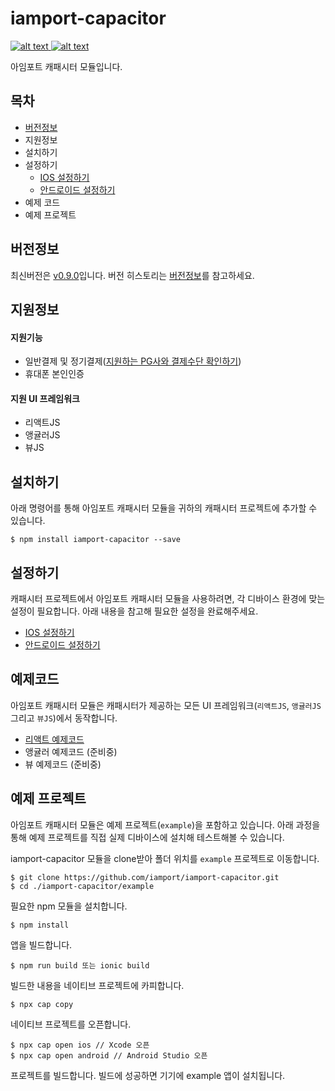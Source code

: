 
# iamport-capacitor
[ ![alt text](https://img.shields.io/badge/capacitor-latest-orange.svg?longCache=true&style=flat-square) ](https://github.com/ionic-team/capacitor)
[ ![alt text](https://img.shields.io/badge/query--string-v6.8.3-yellow.svg?longCache=true&style=flat-square) ](https://github.com/sindresorhus/query-string)

아임포트 캐패시터 모듈입니다.

## 목차
- [버전정보](manuals/VERSION.md)
- 지원정보
- 설치하기
- 설정하기
  - [IOS 설정하기](manuals/SETTING_IOS.md)
  - [안드로이드 설정하기](manuals/SETTING_ANDROID.md)
- 예제 코드
- 예제 프로젝트

## 버전정보
최신버전은 [v0.9.0](https://github.com/iamport/iamport-capacitor/tree/master)입니다. 버전 히스토리는 [버전정보](manuals/VERSION.md)를 참고하세요.

## 지원정보

#### 지원기능
- 일반결제 및 정기결제([지원하는 PG사와 결제수단 확인하기](manuals/SUPPORT.md))
- 휴대폰 본인인증

#### 지원 UI 프레임워크
- 리액트JS
- 앵귤러JS
- 뷰JS

## 설치하기
아래 명령어를 통해 아임포트 캐패시터 모듈을 귀하의 캐패시터 프로젝트에 추가할 수 있습니다.

```
$ npm install iamport-capacitor --save
```

## 설정하기
캐패시터 프로젝트에서 아임포트 캐패시터 모듈을 사용하려면, 각 디바이스 환경에 맞는 설정이 필요합니다. 아래 내용을 참고해 필요한 설정을 완료해주세요.

- [IOS 설정하기](manuals/SETTING_IOS.md)
- [안드로이드 설정하기](manuals/SETTING_ANDROID.md)

## 예제코드
아임포트 캐패시터 모듈은 캐패시터가 제공하는 모든 UI 프레임워크(`리액트JS`, `앵귤러JS` 그리고 `뷰JS`)에서 동작합니다.

- [리액트 예제코드](manuals/EXAMPLE_REACT.md)
- 앵귤러 예제코드 (준비중)
- 뷰 예제코드 (준비중)

## 예제 프로젝트
아임포트 캐패시터 모듈은 예제 프로젝트(`example`)을 포함하고 있습니다. 아래 과정을 통해 예제 프로젝트를 직접 실제 디바이스에 설치해 테스트해볼 수 있습니다.

iamport-capacitor 모듈을 clone받아 폴더 위치를 `example` 프로젝트로 이동합니다.

```
$ git clone https://github.com/iamport/iamport-capacitor.git
$ cd ./iamport-capacitor/example
```

필요한 npm 모듈을 설치합니다.

```
$ npm install
```

앱을 빌드합니다.

```
$ npm run build 또는 ionic build
```

빌드한 내용을 네이티브 프로젝트에 카피합니다.

```
$ npx cap copy
```

네이티브 프로젝트를 오픈합니다.

```
$ npx cap open ios // Xcode 오픈
$ npx cap open android // Android Studio 오픈
```

프로젝트를 빌드합니다. 빌드에 성공하면 기기에 example 앱이 설치됩니다.